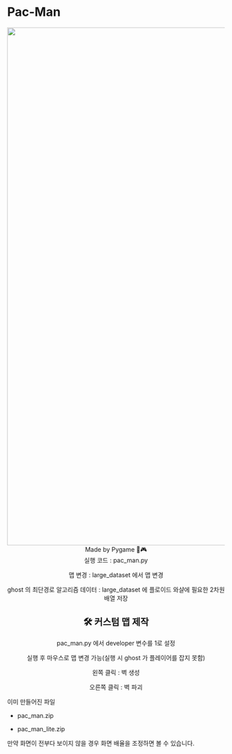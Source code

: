 # Pac-Man
<div align="center">
  <img width="1200" alt="game_playing" src="https://github.com/python-programmer1512/Pac-Man/assets/68761453/58886a1e-2b61-4693-8d0d-8ed96ecfa2eb">
</div>  
<div align="center">
  Made by Pygame 🐍🎮
</div>
<div align="center">
  실행 코드 : pac_man.py
  
  맵 변경 : large_dataset 에서 맵 변경
  
  ghost 의 최단경로 알고리즘 데이터 : large_dataset 에 플로이드 와샬에 필요한 2차원 배열 저장
  
  ## 🛠 커스텀 맵 제작
  
  pac_man.py 에서 developer 변수를 1로 설정
    
  실행 후 마우스로 맵 변경 가능(실행 시 ghost 가 플레이어를 잡지 못함)

  왼쪽 클릭 : 벽 생성
  
  오른쪽 클릭 : 벽 파괴
  

    
  
  
</div>

이미 만들어진 파일

* pac_man.zip
  
* pac_man_lite.zip

만약 화면이 전부다 보이지 않을 경우 화면 배율을 조정하면 볼 수 있습니다.
